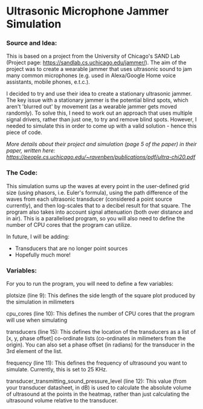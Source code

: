 # Ultrasonic Microphone Jammer Simulation #

### Source and Idea: ### 

This is based on a project from the University of Chicago's SAND Lab (Project page: <https://sandlab.cs.uchicago.edu/jammer/>). The aim of the project was to create a wearable jammer
that uses ultrasonic sound to jam many common microphones (e.g. used in Alexa/Google Home voice assistants, mobile phones, e.t.c.).

I decided to try and use their idea to create a stationary ultrasonic jammer. The key issue with a stationary jammer is the potential blind spots, which aren't 'blurred out' by movement
(as a wearable jammer gets moved randomly). To solve this, I need to work out an approach that uses multiple signal drivers, rather than just one, to try and remove blind spots. However,
I needed to simulate this in order to come up with a valid solution - hence this piece of code.

_More details about their project and simulation (page 5 of the paper) in their paper, written here: <https://people.cs.uchicago.edu/~ravenben/publications/pdf/ultra-chi20.pdf>_

### The Code: ###

This simulation sums up the waves at every point in the user-defined grid size (using phasors, i.e. Euler's formula), using the path difference of the waves from each ultrasonic
transducer (considered a point source currently), and then log-scales that to a decibel result for that square. The program also takes into account signal attenuation (both over
distance and in air). This is a parallelised program, so you will also need to define the number of CPU cores that the program can utilize.

In future, I will be adding:
 - Transducers that are no longer point sources
 - Hopefully much more!

### Variables: ###

For you to run the program, you will need to define a few variables:

plotsize (line 9): This defines the side length of the square plot produced by the simulation in milimeters

cpu_cores (line 10): This defines the number of CPU cores that the program will use when simulating

transducers (line 15): This defines the location of the transducers as a list of [x, y, phase offset] co-ordinate lists (co-ordinates in milimeters from the origin). You can also set
a phase offset (in radians) for the transducer in the 3rd element of the list.

frequency (line 11): This defines the frequency of ultrasound you want to simulate. Currently, this is set to 25 KHz.

transducer_transmitting_sound_pressure_level (line 12): This value (from your transducer datasheet, in dB) is used to calculate the absolute volume of ultrasound at the points in the heatmap,
rather than just calculating the ultrasound volume relative to the transducer.
